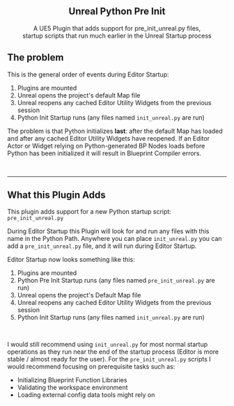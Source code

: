 <br></br>

<h2 align="center">Unreal Python Pre Init</h2>

<p align="center">
A UE5 Plugin that adds support for pre_init_unreal.py files,<br>
startup scripts that run much earlier in the Unreal Startup process
</p>



## The problem

This is the general order of events during Editor Startup:
1) Plugins are mounted
2) Unreal opens the project's default Map file
3) Unreal reopens any cached Editor Utility Widgets from the previous session
4) Python Init Startup runs (any files named `init_unreal.py` are run)

The problem is that Python initializes **last**: after the default Map has loaded and after any 
cached Editor Utility Widgets have reopened. If an Editor Actor or Widget relying on Python-generated
BP Nodes loads before Python has been initialized it will result in Blueprint Compiler errors.

<br>

---

## What this Plugin Adds

This plugin adds support for a new Python startup script: `pre_init_unreal.py`

During Editor Startup this Plugin will look for and run any files with this name in the Python Path. Anywhere you
can place `init_unreal.py` you can add a `pre_init_unreal.py` file, and it will run during Editor Startup.

Editor Startup now looks something like this:
1) Plugins are mounted
2) Python Pre Init Startup runs (any files named `pre_init_unreal.py` are run)
3) Unreal opens the project's Default Map file
4) Unreal reopens any cached Editor Utility Widgets from the previous session
5) Python Init Startup runs (any files named `init_unreal.py` are run)

<br>

I would still recommend using `init_unreal.py` for most normal startup operations as they run near the end of the
startup process (Editor is more stable / almost ready for the user). For the `pre_init_unreal.py` scripts I would
recommend focusing on prerequisite tasks such as:
- Initializing Blueprint Function Libraries
- Validating the workspace environment
- Loading external config data tools might rely on


